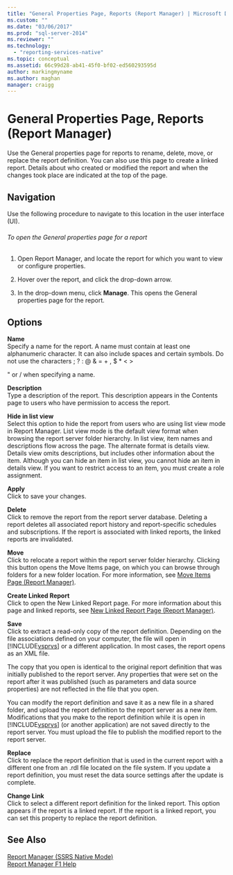 ```yaml
---
title: "General Properties Page, Reports (Report Manager) | Microsoft Docs"
ms.custom: ""
ms.date: "03/06/2017"
ms.prod: "sql-server-2014"
ms.reviewer: ""
ms.technology: 
  - "reporting-services-native"
ms.topic: conceptual
ms.assetid: 66c99d28-ab41-45f0-bf02-ed560293595d
author: markingmyname
ms.author: maghan
manager: craigg
---
```

# General Properties Page, Reports (Report Manager)
  Use the General properties page for reports to rename, delete, move, or replace the report definition. You can also use this page to create a linked report. Details about who created or modified the report and when the changes took place are indicated at the top of the page.  
  
## Navigation  
 Use the following procedure to navigate to this location in the user interface (UI).  
  
###### To open the General properties page for a report  
  
1.  Open Report Manager, and locate the report for which you want to view or configure properties.  
  
2.  Hover over the report, and click the drop-down arrow.  
  
3.  In the drop-down menu, click **Manage**. This opens the General properties page for the report.  
  
## Options  
 **Name**  
 Specify a name for the report. A name must contain at least one alphanumeric character. It can also include spaces and certain symbols. Do not use the characters ; ? : \@ & = + , $ * \< >  
  
 " or / when specifying a name.  
  
 **Description**  
 Type a description of the report. This description appears in the Contents page to users who have permission to access the report.  
  
 **Hide in list view**  
 Select this option to hide the report from users who are using list view mode in Report Manager. List view mode is the default view format when browsing the report server folder hierarchy. In list view, item names and descriptions flow across the page. The alternate format is details view. Details view omits descriptions, but includes other information about the item. Although you can hide an item in list view, you cannot hide an item in details view. If you want to restrict access to an item, you must create a role assignment.  
  
 **Apply**  
 Click to save your changes.  
  
 **Delete**  
 Click to remove the report from the report server database. Deleting a report deletes all associated report history and report-specific schedules and subscriptions. If the report is associated with linked reports, the linked reports are invalidated.  
  
 **Move**  
 Click to relocate a report within the report server folder hierarchy. Clicking this button opens the Move Items page, on which you can browse through folders for a new folder location. For more information, see [Move Items Page &#40;Report Manager&#41;](../../2014/reporting-services/move-items-page-report-manager.md).  
  
 **Create Linked Report**  
 Click to open the New Linked Report page. For more information about this page and linked reports, see [New Linked Report Page &#40;Report Manager&#41;](../../2014/reporting-services/new-linked-report-page-report-manager.md).  
  
 **Save**  
 Click to extract a read-only copy of the report definition. Depending on the file associations defined on your computer, the file will open in [!INCLUDE[vsprvs](../includes/vsprvs-md.md)] or a different application. In most cases, the report opens as an XML file.  
  
 The copy that you open is identical to the original report definition that was initially published to the report server. Any properties that were set on the report after it was published (such as parameters and data source properties) are not reflected in the file that you open.  
  
 You can modify the report definition and save it as a new file in a shared folder, and upload the report definition to the report server as a new item. Modifications that you make to the report definition while it is open in [!INCLUDE[vsprvs](../includes/vsprvs-md.md)] (or another application) are not saved directly to the report server. You must upload the file to publish the modified report to the report server.  
  
 **Replace**  
 Click to replace the report definition that is used in the current report with a different one from an .rdl file located on the file system. If you update a report definition, you must reset the data source settings after the update is complete.  
  
 **Change Link**  
 Click to select a different report definition for the linked report. This option appears if the report is a linked report. If the report is a linked report, you can set this property to replace the report definition.  
  
## See Also  
 [Report Manager  &#40;SSRS Native Mode&#41;](../../2014/reporting-services/report-manager-ssrs-native-mode.md)   
 [Report Manager F1 Help](../../2014/reporting-services/report-manager-f1-help.md)  
  
  
